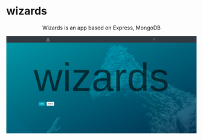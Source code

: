 # wizards

<div align="center">

Wizards is an app based on Express, MongoDB

![](/screenshot.png)

</div>
